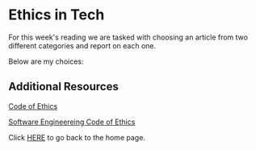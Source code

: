 # Ethics in Tech

For this week's reading we are tasked with choosing an article from two different categories and report on each one. 

Below are my choices:

## Additional Resources  

[Code of Ethics](https://www.acm.org/code-of-ethics)

[Software Engineereing Code of Ethics](https://ethics.acm.org/code-of-ethics/software-engineering-code/)


Click [HERE](README.md) to go back to the home page.